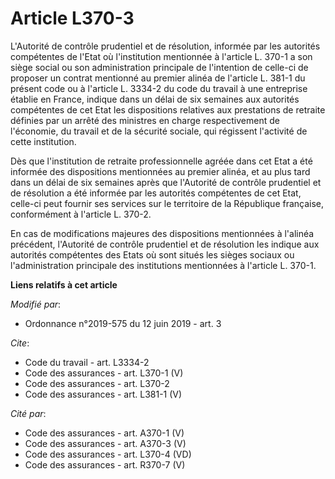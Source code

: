 # Article L370-3

L'Autorité de contrôle prudentiel et de résolution, informée par les autorités compétentes de l'Etat où l'institution
mentionnée à l'article L. 370-1 a son siège social ou son administration principale de l'intention de celle-ci de proposer un
contrat mentionné au premier alinéa de l'article L. 381-1 du présent code ou à l'article L. 3334-2 du code du travail à une
entreprise établie en France, indique dans un délai de six semaines aux autorités compétentes de cet Etat les dispositions
relatives aux prestations de retraite définies par un arrêté des ministres en charge respectivement de l'économie, du travail
et de la sécurité sociale, qui régissent l'activité de cette institution. 

Dès que l'institution de retraite professionnelle agréée dans cet Etat a été informée des dispositions mentionnées au premier
alinéa, et au plus tard dans un délai de six semaines après que l'Autorité de contrôle prudentiel et de résolution a été
informée par les autorités compétentes de cet Etat, celle-ci peut fournir ses services sur le territoire de la République
française, conformément à l'article L. 370-2. 

En cas de modifications majeures des dispositions mentionnées à l'alinéa précédent, l'Autorité de contrôle prudentiel et de
résolution les indique aux autorités compétentes des Etats où sont situés les sièges sociaux ou l'administration principale
des institutions mentionnées à l'article L. 370-1.

**Liens relatifs à cet article**

_Modifié par_:

  - Ordonnance n°2019-575 du 12 juin 2019 - art. 3

_Cite_:

  - Code du travail - art. L3334-2
  - Code des assurances - art. L370-1 (V)
  - Code des assurances - art. L370-2
  - Code des assurances - art. L381-1 (V)

_Cité par_:

  - Code des assurances - art. A370-1 (V)
  - Code des assurances - art. A370-3 (V)
  - Code des assurances - art. L370-4 (VD)
  - Code des assurances - art. R370-7 (V)
